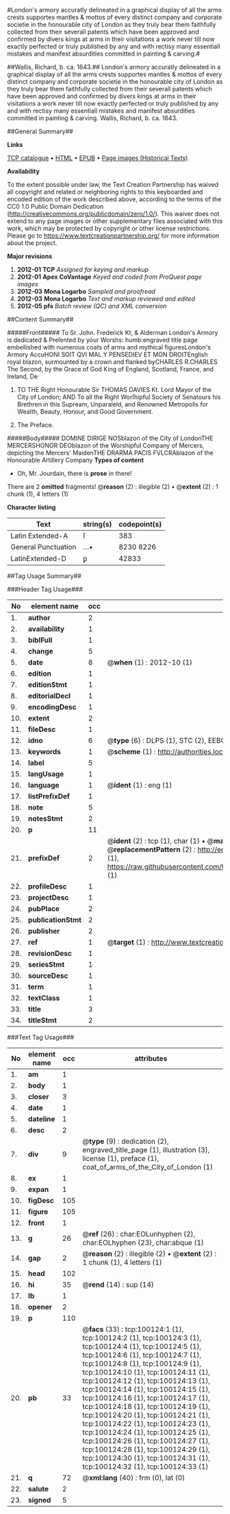 #London's armory accuratly delineated in a graphical display of all the arms crests supportes mantles & mottos of every distinct company and corporate societie in the honourable city of London as they truly bear them faithfully collected from their severall patents which have been approved and confirmed by divers kings at arms in their visitations a work never till now exactly perfected or truly published by any and with rectisy many essentiall mistakes and manifest absurdities committed in painting & carving.#

##Wallis, Richard, b. ca. 1643.##
London's armory accuratly delineated in a graphical display of all the arms crests supportes mantles & mottos of every distinct company and corporate societie in the honourable city of London as they truly bear them faithfully collected from their severall patents which have been approved and confirmed by divers kings at arms in their visitations a work never till now exactly perfected or truly published by any and with rectisy many essentiall mistakes and manifest absurdities committed in painting & carving.
Wallis, Richard, b. ca. 1643.

##General Summary##

**Links**

[TCP catalogue](http://www.ota.ox.ac.uk/tcp/)  • 
[HTML](http://tei.it.ox.ac.uk/tcp/Texts-HTML/free/A67/A67424.html)  • 
[EPUB](http://tei.it.ox.ac.uk/tcp/Texts-EPUB/free/A67/A67424.epub) • 
[Page images (Historical Texts)](https://historicaltexts.jisc.ac.uk/eebo-13545666e)

**Availability**

To the extent possible under law, the Text Creation Partnership has waived all copyright and related or neighboring rights to this keyboarded and encoded edition of the work described above, according to the terms of the CC0 1.0 Public Domain Dedication (http://creativecommons.org/publicdomain/zero/1.0/). This waiver does not extend to any page images or other supplementary files associated with this work, which may be protected by copyright or other license restrictions. Please go to https://www.textcreationpartnership.org/ for more information about the project.

**Major revisions**

1. __2012-01__ __TCP__ *Assigned for keying and markup*
1. __2012-01__ __Apex CoVantage__ *Keyed and coded from ProQuest page images*
1. __2012-03__ __Mona Logarbo__ *Sampled and proofread*
1. __2012-03__ __Mona Logarbo__ *Text and markup reviewed and edited*
1. __2012-05__ __pfs__ *Batch review (QC) and XML conversion*

##Content Summary##

#####Front#####
To Sr. John. Frederick Kt, & Alderman London's Armory is dedicated & Preſented by your Worshs: humb:engraved title page embellished with numerous coats of arms and mythical figuresLondon's Armory AccuHONI SOIT QVI MAL Y PENSEDIEV ET MON DROITEnglish royal blazon, surmounted by a crown and flanked byCHARLES R.CHARLES The Second, by the Grace of God King of England, Scotland, France, and Ireland, De
1. TO THE Right Honourable Sir THOMAS DAVIES Kt. Lord Mayor of the City of London; AND To all the Right Worſhipful Society of Senatours his Brethren in this Supream, Unparaleld, and Renowned Metropolis for Wealth, Beauty, Honour, and Good Government.

1. The Preface.

#####Body#####
DOMINE DIRIGE NOSblazon of the City of LondonTHE MERCERSHONOR DEOblazon of the Worshipful Company of Mercers, depicting the Mercers' MaidenTHE DRARMA PACIS FVLCRAblazon of the Honourable Artillery Company
**Types of content**

  * Oh, Mr. Jourdain, there is **prose** in there!

There are 2 **omitted** fragments! 
 @__reason__ (2) : illegible (2)  •  @__extent__ (2) : 1 chunk (1), 4 letters (1)

**Character listing**


|Text|string(s)|codepoint(s)|
|---|---|---|
|Latin Extended-A|ſ|383|
|General Punctuation|…•|8230 8226|
|LatinExtended-D|ꝑ|42833|

##Tag Usage Summary##

###Header Tag Usage###

|No|element name|occ|attributes|
|---|---|---|---|
|1.|__author__|2||
|2.|__availability__|1||
|3.|__biblFull__|1||
|4.|__change__|5||
|5.|__date__|8| @__when__ (1) : 2012-10 (1)|
|6.|__edition__|1||
|7.|__editionStmt__|1||
|8.|__editorialDecl__|1||
|9.|__encodingDesc__|1||
|10.|__extent__|2||
|11.|__fileDesc__|1||
|12.|__idno__|6| @__type__ (6) : DLPS (1), STC (2), EEBO-CITATION (1), OCLC (1), VID (1)|
|13.|__keywords__|1| @__scheme__ (1) : http://authorities.loc.gov/ (1)|
|14.|__label__|5||
|15.|__langUsage__|1||
|16.|__language__|1| @__ident__ (1) : eng (1)|
|17.|__listPrefixDef__|1||
|18.|__note__|5||
|19.|__notesStmt__|2||
|20.|__p__|11||
|21.|__prefixDef__|2| @__ident__ (2) : tcp (1), char (1)  •  @__matchPattern__ (2) : ([0-9\-]+):([0-9IVX]+) (1), (.+) (1)  •  @__replacementPattern__ (2) : http://eebo.chadwyck.com/downloadtiff?vid=$1&page=$2 (1), https://raw.githubusercontent.com/textcreationpartnership/Texts/master/tcpchars.xml#$1 (1)|
|22.|__profileDesc__|1||
|23.|__projectDesc__|1||
|24.|__pubPlace__|2||
|25.|__publicationStmt__|2||
|26.|__publisher__|2||
|27.|__ref__|1| @__target__ (1) : http://www.textcreationpartnership.org/docs/. (1)|
|28.|__revisionDesc__|1||
|29.|__seriesStmt__|1||
|30.|__sourceDesc__|1||
|31.|__term__|1||
|32.|__textClass__|1||
|33.|__title__|3||
|34.|__titleStmt__|2||


###Text Tag Usage###

|No|element name|occ|attributes|
|---|---|---|---|
|1.|__am__|1||
|2.|__body__|1||
|3.|__closer__|3||
|4.|__date__|1||
|5.|__dateline__|1||
|6.|__desc__|2||
|7.|__div__|9| @__type__ (9) : dedication (2), engraved_title_page (1), illustration (3), license (1), preface (1), coat_of_arms_of_the_City_of_London (1)|
|8.|__ex__|1||
|9.|__expan__|1||
|10.|__figDesc__|105||
|11.|__figure__|105||
|12.|__front__|1||
|13.|__g__|26| @__ref__ (26) : char:EOLunhyphen (2), char:EOLhyphen (23), char:abque (1)|
|14.|__gap__|2| @__reason__ (2) : illegible (2)  •  @__extent__ (2) : 1 chunk (1), 4 letters (1)|
|15.|__head__|102||
|16.|__hi__|35| @__rend__ (14) : sup (14)|
|17.|__lb__|1||
|18.|__opener__|2||
|19.|__p__|110||
|20.|__pb__|33| @__facs__ (33) : tcp:100124:1 (1), tcp:100124:2 (1), tcp:100124:3 (1), tcp:100124:4 (1), tcp:100124:5 (1), tcp:100124:6 (1), tcp:100124:7 (1), tcp:100124:8 (1), tcp:100124:9 (1), tcp:100124:10 (1), tcp:100124:11 (1), tcp:100124:12 (1), tcp:100124:13 (1), tcp:100124:14 (1), tcp:100124:15 (1), tcp:100124:16 (1), tcp:100124:17 (1), tcp:100124:18 (1), tcp:100124:19 (1), tcp:100124:20 (1), tcp:100124:21 (1), tcp:100124:22 (1), tcp:100124:23 (1), tcp:100124:24 (1), tcp:100124:25 (1), tcp:100124:26 (1), tcp:100124:27 (1), tcp:100124:28 (1), tcp:100124:29 (1), tcp:100124:30 (1), tcp:100124:31 (1), tcp:100124:32 (1), tcp:100124:33 (1)|
|21.|__q__|72| @__xml:lang__ (40) : frm (0), lat (0)|
|22.|__salute__|2||
|23.|__signed__|5||
